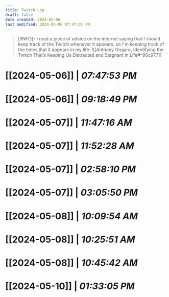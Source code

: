 ```yaml
---
title: Twitch Log
draft: false
date created: 2024-05-06
last modified: 2024-05-06 07:47:01 PM
---
```

>[!INFO]- I read a piece of advice on the internet saying that I should keep track of the Twitch whenever it appears, so I'm keeping track of the times that it appears in my life:
>![[Anthony Ongaro, Identifying the Twitch That’s Keeping Us Distracted and Stagnant in Life#^96c977]]
# **[[2024-05-06]]** | *07:47:53 PM*
# **[[2024-05-06]]** | *09:18:49 PM*
# **[[2024-05-07]]** | *11:47:16 AM*
# **[[2024-05-07]]** | *11:52:28 AM*
# **[[2024-05-07]]** | *02:58:10 PM*
# **[[2024-05-07]]** | *03:05:50 PM*
# **[[2024-05-08]]** | *10:09:54 AM*
# **[[2024-05-08]]** | *10:25:51 AM*
# **[[2024-05-08]]** | *10:45:42 AM*
# **[[2024-05-10]]** | *01:33:05 PM*